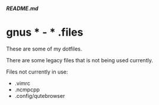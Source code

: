 ##### README.md

# gnus * - * .files

These are some of my dotfiles.

There are some legacy files that is not being used currently.

Files not currently in use:

* .vimrc
* .ncmpcpp
* .config/qutebrowser
